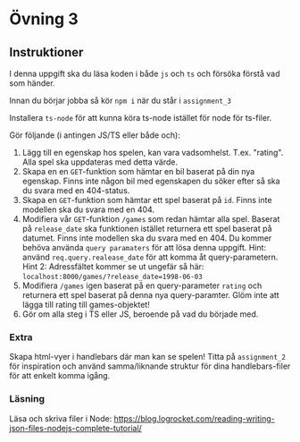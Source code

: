 # Övning 3

## Instruktioner

I denna uppgift ska du läsa koden i både `js` och `ts` och försöka förstå vad som händer.

Innan du börjar jobba så kör `npm i` när du står i `assignment_3`

Installera `ts-node` för att kunna köra ts-node istället för node för ts-filer.

Gör följande (i antingen JS/TS eller både och):

1. Lägg till en egenskap hos spelen, kan vara vadsomhelst. T.ex. "rating". Alla spel ska uppdateras med detta värde.
2. Skapa en en `GET`-funktion som hämtar en bil baserat på din nya egenskap. Finns inte någon bil med egenskapen du söker efter så ska du svara med en 404-status.
3. Skapa en `GET`-funktion som hämtar ett spel baserat på `id`. Finns inte modellen ska du svara med en 404.
4. Modifiera vår `GET`-funktion `/games` som redan hämtar alla spel. Baserat på `release_date` ska funktionen istället returnera ett spel baserat på datumet. Finns inte modellen ska du svara med en 404. Du kommer behöva använda `query paramaters` för att lösa denna uppgift.
Hint: använd `req.query.realease_date` för att komma åt query-parametern.
Hint 2: Adressfältet kommer se ut ungefär så här: `localhost:8000/games/?release_date=1998-06-03`
5. Modifiera `/games` igen baserat på en query-parameter `rating` och returnera ett spel baserat på  denna nya query-paramter. Glöm inte att lägga till rating till games-objektet!
6. Gör om alla steg i TS eller JS, beroende på vad du började med.


### Extra

Skapa html-vyer i handlebars där man kan se spelen! Titta på `assignment_2` för inspiration och använd samma/liknande struktur för dina handlebars-filer för att enkelt komma igång.

### Läsning

Läsa och skriva filer i Node: https://blog.logrocket.com/reading-writing-json-files-nodejs-complete-tutorial/



